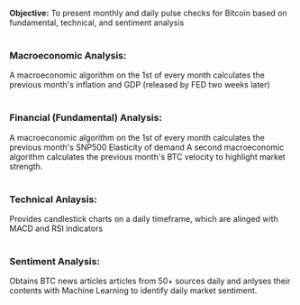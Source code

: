 **Objective:** To present monthly and daily pulse checks for Bitcoin based on fundamental, technical, and sentiment analysis<br><br>

### Macroeconomic Analysis:
A macroeconomic algorithm on the 1st of every month calculates the previous month's inflation and GDP (released by FED two weeks later)<br><br>

### Financial (Fundamental) Analysis:
A macroeconomic algorithm on the 1st of every month calculates the previous month's SNP500 Elasticity of demand
A second macroeconomic algorithm calculates the previous month's BTC velocity to highlight market strength.<br><br>

### Technical Anlaysis:
Provides candlestick charts on a daily timeframe, which are alinged with MACD and RSI indicators<br><br>

### Sentiment Analysis:
Obtains BTC news articles articles from 50+ sources daily and anlyses their contents with Machine Learning to identify daily market sentiment.<br><br>
